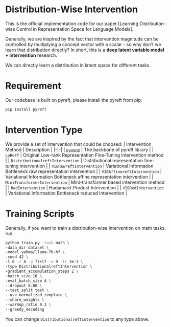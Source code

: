 # Distribution-Wise Intervention
This is the official implementation code for our paper [Learning Distribution-wise Control in Representation Space for Language Models].

Generally, we are inspired by the fact that intervention magnitude can be controlled by multiplying a concept vector with a scalar - so why don't we learn that distribution directly? In short, this is  a **deep latent variable model + intervention** research. 

We can directly learn a distribution in latent space for different tasks.

# Requirement

Our codebase is built on pyreft, please install the pyreft from pip:
```bash
pip install pyreft
```

# Intervention Type
We provide a set of intervention that could be choosed:
| Intervention Method | Description |
|-|-|
| [`pyvene`](https://github.com/stanfordnlp/pyvene) | The backbone of pyreft library |
| `LoReFT` | Original Low-rank Representation Fine-Tuning intervention method |
| `DistributionalreftIntervention` | Distributional representation fine-tuning intervention |
| `VIBRawreftIntervention` | Variational Information Bottleneck raw representation intervention |
| `VIBAffinereftIntervention` | Variational Information Bottleneck affine representation intervention |
| `MiniTransformerIntervention` | Mini-transformer based intervention method |
| `RedIntervention` | Hadamard-Product Intervention  |
| `VIBRedIntervention` | Variational Information Bottleneck reduced intervention |

# Training Scripts

Generally, if you want to train a distribution-wise intervention on math tasks, run:
```bash
python train.py -task math \
-data_dir dataset \
-model yahma/llama-7b-hf \
-seed 42 \
-l 0 -r 8 -p f7+l7 -e 9 -lr 3e-3 \
-type DistributionalreftIntervention \
-gradient_accumulation_steps 2 \
-batch_size 16 \
-eval_batch_size 4 \
--dropout 0.00 \
--test_split test \
--use_normalized_template \
--share_weights \
--warmup_ratio 0.1 \
--greedy_decoding
```

You can change `DistributionalreftIntervention` to any type above.







